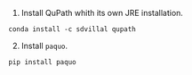 1. Install QuPath whith its own JRE installation.

`conda install -c sdvillal qupath`

2. Install `paquo`.

`pip install paquo`
